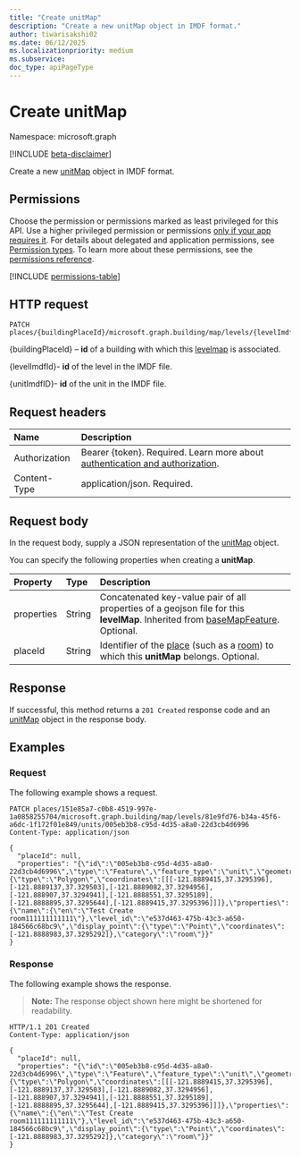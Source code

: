 ```yaml
---
title: "Create unitMap"
description: "Create a new unitMap object in IMDF format."
author: tiwarisakshi02
ms.date: 06/12/2025
ms.localizationpriority: medium
ms.subservice: 
doc_type: apiPageType
---
```


# Create unitMap

Namespace: microsoft.graph

[!INCLUDE [beta-disclaimer](../../includes/beta-disclaimer.md)]

Create a new [unitMap](../resources/unitmap.md) object in IMDF format.

## Permissions

Choose the permission or permissions marked as least privileged for this API. Use a higher privileged permission or permissions [only if your app requires it](/graph/permissions-overview#best-practices-for-using-microsoft-graph-permissions). For details about delegated and application permissions, see [Permission types](/graph/permissions-overview#permission-types). To learn more about these permissions, see the [permissions reference](/graph/permissions-reference).

<!-- {
  "blockType": "permissions",
  "name": "levelmap-post-units-permissions"
}
-->
[!INCLUDE [permissions-table](../includes/permissions/levelmap-post-units-permissions.md)]

## HTTP request

<!-- {
  "blockType": "ignored"
}
-->
``` http
PATCH places/{buildingPlaceId}/microsoft.graph.building/map/levels/{levelImdfID}/units/{unitImdfID}
```

{buildingPlaceId} – **id** of a building with which this [levelmap](../resources/levelmap.md) is associated.

{levelImdfId}- **id** of the level in the IMDF file.

{unitImdfID}- **id** of the unit in the IMDF file. 


## Request headers

|Name|Description|
|:---|:---|
|Authorization|Bearer {token}. Required. Learn more about [authentication and authorization](/graph/auth/auth-concepts).|
|Content-Type|application/json. Required.|

## Request body

In the request body, supply a JSON representation of the [unitMap](../resources/unitmap.md) object.

You can specify the following properties when creating a **unitMap**.

|Property|Type|Description|
|:---|:---|:---|
|properties|String|Concatenated key-value pair of all properties of a geojson file for this **levelMap**. Inherited from [baseMapFeature](../resources/basemapfeature.md). Optional.|
|placeId|String|Identifier of the [place](./place.md) (such as a [room](./room.md)) to which this **unitMap** belongs. Optional.|



## Response

If successful, this method returns a `201 Created` response code and an [unitMap](../resources/unitmap.md) object in the response body.

## Examples

### Request

The following example shows a request.
<!-- {
  "blockType": "request",
  "name": "create_unitmap_from_"
}
-->
``` http
PATCH places/151e85a7-c0b8-4519-997e-1a0858255704/microsoft.graph.building/map/levels/81e9fd76-b34a-45f6-a6dc-1f172f01e849/units/005eb3b8-c95d-4d35-a8a0-22d3cb4d6996
Content-Type: application/json

{
  "placeId": null,
  "properties": "{\"id\":\"005eb3b8-c95d-4d35-a8a0-22d3cb4d6996\",\"type\":\"Feature\",\"feature_type\":\"unit\",\"geometry\":{\"type\":\"Polygon\",\"coordinates\":[[[-121.8889415,37.3295396],[-121.8889137,37.329503],[-121.8889082,37.3294956],[-121.888907,37.3294941],[-121.8888551,37.3295189],[-121.8888895,37.3295644],[-121.8889415,37.3295396]]]},\"properties\":{\"name\":{\"en\":\"Test Create room111111111111\"},\"level_id\":\"e537d463-475b-43c3-a650-184566c68bc9\",\"display_point\":{\"type\":\"Point\",\"coordinates\":[-121.8888983,37.3295292]},\"category\":\"room\"}}"
}
```

### Response

The following example shows the response.
>**Note:** The response object shown here might be shortened for readability.
<!-- {
  "blockType": "response",
  "truncated": true,
  "@odata.type": "microsoft.graph.unitMap"
}
-->
``` http
HTTP/1.1 201 Created
Content-Type: application/json

{
  "placeId": null,
  "properties": "{\"id\":\"005eb3b8-c95d-4d35-a8a0-22d3cb4d6996\",\"type\":\"Feature\",\"feature_type\":\"unit\",\"geometry\":{\"type\":\"Polygon\",\"coordinates\":[[[-121.8889415,37.3295396],[-121.8889137,37.329503],[-121.8889082,37.3294956],[-121.888907,37.3294941],[-121.8888551,37.3295189],[-121.8888895,37.3295644],[-121.8889415,37.3295396]]]},\"properties\":{\"name\":{\"en\":\"Test Create room111111111111\"},\"level_id\":\"e537d463-475b-43c3-a650-184566c68bc9\",\"display_point\":{\"type\":\"Point\",\"coordinates\":[-121.8888983,37.3295292]},\"category\":\"room\"}}"
}
```

